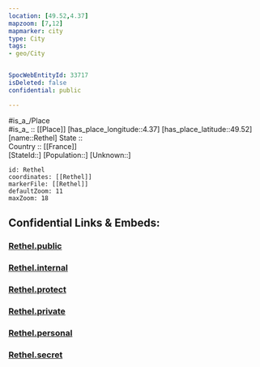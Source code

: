 ```yaml
---
location: [49.52,4.37] 
mapzoom: [7,12] 
mapmarker: city 
type: City
tags:
- geo/City


SpocWebEntityId: 33717
isDeleted: false
confidential: public

---
```

#is_a_/Place  
#is_a_ :: [[Place]] 
[has_place_longitude::4.37] 
[has_place_latitude::49.52] 
[name::Rethel] 
State ::  
Country :: [[France]]  
[StateId::] 
[Population::] 
[Unknown::] 


```leaflet
id: Rethel
coordinates: [[Rethel]] 
markerFile: [[Rethel]] 
defaultZoom: 11 
maxZoom: 18
```


## Confidential Links & Embeds: 

### [Rethel.public](/_public/\Earth\Continent\Europe\Europe~West\France\regions~France\Grand_Est\departments~Grand_Est\Ardennes\communes~Ardennes\Rethel\cities~RethelRethel.public.md) 

### [Rethel.internal](/_internal/\Earth\Continent\Europe\Europe~West\France\regions~France\Grand_Est\departments~Grand_Est\Ardennes\communes~Ardennes\Rethel\cities~RethelRethel.internal.md) 

### [Rethel.protect](/_protect/\Earth\Continent\Europe\Europe~West\France\regions~France\Grand_Est\departments~Grand_Est\Ardennes\communes~Ardennes\Rethel\cities~RethelRethel.protect.md) 

### [Rethel.private](/_private/\Earth\Continent\Europe\Europe~West\France\regions~France\Grand_Est\departments~Grand_Est\Ardennes\communes~Ardennes\Rethel\cities~RethelRethel.private.md) 

### [Rethel.personal](/_personal/\Earth\Continent\Europe\Europe~West\France\regions~France\Grand_Est\departments~Grand_Est\Ardennes\communes~Ardennes\Rethel\cities~RethelRethel.personal.md) 

### [Rethel.secret](/_secret/\Earth\Continent\Europe\Europe~West\France\regions~France\Grand_Est\departments~Grand_Est\Ardennes\communes~Ardennes\Rethel\cities~RethelRethel.secret.md)

